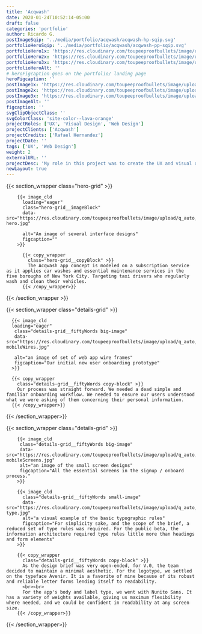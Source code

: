 ```yaml
---
title: 'Acqwash'
date: 2020-01-24T10:52:14-05:00
draft: false
categories: 'portfolio'
author: Ricardo G.
postImageSqip: '../media/portfolio/acqwash/acqwash-hp-sqip.svg'
portfolioHeroSqip: '../media/portfolio/acqwash/acqwash-pp-sqip.svg'
portfolioHero1x: 'https://res.cloudinary.com/toupeeproofbullets/image/upload/c_scale,q_80,w_1280/v1580149839/acqwash/acqwash-hero.jpg'
portfolioHero2x: 'https://res.cloudinary.com/toupeeproofbullets/image/upload/c_scale,dpr_2.0,q_80,w_1280/v1580149839/acqwash/acqwash-hero.jpg'
portfolioHero3x: 'https://res.cloudinary.com/toupeeproofbullets/image/upload/c_scale,dpr_3.0,q_80,w_1280/v1580149839/acqwash/acqwash-hero.jpg'
portfolioHeroAlt: ''
# heroFigcaption goes on the portfolio/ landing page
heroFigcaption: ''
postImage1x: 'https://res.cloudinary.com/toupeeproofbullets/image/upload/t_hp_portfolio/v1581362141/acqwash/tablet.jpg'
postImage2x: 'https://res.cloudinary.com/toupeeproofbullets/image/upload/t_hp_portfolio_2x/v1581362141/acqwash/tablet.jpg'
postImage3x: 'https://res.cloudinary.com/toupeeproofbullets/image/upload/t_hp_portfolio_3x/v1581362141/acqwash/tablet.jpg'
postImageAlt: ''
figcaption: ''
svgClipObjectClass: ''
svgColorClass: 'site-color--lava-orange'
projectRoles: ['UX', 'Visual Design', 'Web Design']
projectClients: ['Acqwash']
projectCredits: ['Rafael Hernandez']
projectDate: ''
tags: ['UX', 'Web Design']
weight: 2
externalURL: ''
projectDesc: 'My role in this project was to create the UX and visual design for this exciting NYC startup.'
newLayout: true
---
```


{{< section_wrapper class="hero-grid" >}}

        {{< image_cld
          loading="eager"
          class="hero-grid__imageBlock"
          data-src="https://res.cloudinary.com/toupeeproofbullets/image/upload/q_auto,w_auto,c_scale,f_auto/v1580149839/acqwash/acqwash-hero.jpg"
          
          alt="An image of several interface designs"
          figcaption=""
        >}}

          {{< copy_wrapper
            class="hero-grid__copyBlock" >}}
            The Acqwash app concept is modeled on a subscription service as it applies car washes and essential maintenance services in the five boroughs of New York City. Targeting taxi drivers who regularly wash and clean their vehicles.
          {{< /copy_wrapper>}}

{{< /section_wrapper >}}

{{< section_wrapper class="details-grid" >}}

      {{< image_cld
      loading="eager"
       class="details-grid__fiftyWords big-image"
       data-src="https://res.cloudinary.com/toupeeproofbullets/image/upload/q_auto,w_auto,c_scale,f_auto/v1580149837/acqwash/acqwash-mobileWires.jpg"
       
       alt="an image of set of web app wire frames"
       figcaption="Our initial new user onboarding prototype"
      >}}

      {{< copy_wrapper
        class="details-grid__fiftyWords copy-block" >}}
        Our process was straight forward. We needed a dead simple and familiar onboarding workflow. We needed to ensure our users understood what we were asking of them concerning their personal information.
      {{< /copy_wrapper>}}

{{< /section_wrapper>}}

{{< section_wrapper class="details-grid" >}}

        {{< image_cld
         class="details-grid__fiftyWords big-image"
         data-src="https://res.cloudinary.com/toupeeproofbullets/image/upload/q_auto,w_auto,c_scale,f_auto/v1580149837/acqwash/acqwash-mobileScreens.jpg"
         alt="an image of the small screen designs"
         figcaption="All the essential screens in the signup / onboard process."
        >}}

        {{< image_cld
          class="details-grid__fiftyWords small-image"
          data-src="https://res.cloudinary.com/toupeeproofbullets/image/upload/q_auto,w_auto,c_scale,f_auto/v1581366095/acqwash/acqwash-type.jpg"
          alt="a visual example of the basic typographic rules"
          figcaption="For simplicity sake, and the scope of the brief, a reduced set of type rules was required. For the public beta, the information architecture required type rules little more than headings and form elements"
        >}}

        {{< copy_wrapper
          class="details-grid__fiftyWords copy-block" >}}
          As the design brief was very open-ended, for V.0, the team decided to maintain a minimal aesthetic. For the logotype, we settled on the typeface Avenir. It is a favorite of mine because of its robust and reliable letter forms lending itself to readability.
          <br><br>
          For the app's body and label type, we went with Nunito Sans. It has a variety of weights available, giving us maximum flexibility where needed, and we could be confident in readability at any screen size.
        {{< /copy_wrapper>}}

{{< /section_wrapper>}}

